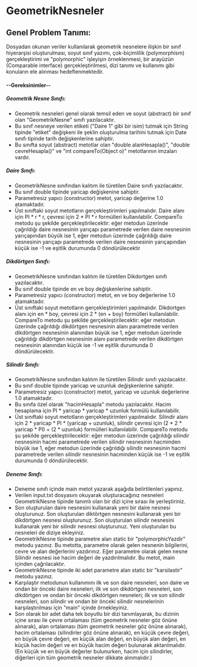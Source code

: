 # GeometrikNesneler

## Genel Problem Tanımı: 
Dosyadan okunan veriler kullanılarak geometrik nesnelere ilişkin bir sınıf hiyerarşisi oluşturulması,
soyut sınıf yazımı, çok-biçimlilik (polymorphism) gerçekleştirimi ve "polymorphic" işleyişin örneklenmesi,
bir arayüzün (Comparable interface) gerçekleştirilmesi, dizi tanımı ve kullanımı gibi konuların ele alınması hedeflenmektedir.

#### --Gereksinimler--
##### Geometrik Nesne Sınıfı:
* Geometrik nesneleri genel olarak temsil eden ve soyut (abstract) bir sınıf olan "GeometrikNesne" 
sınıfı yazılacaktır.
* Bu sınıf nesneye verilen etiketi ("Daire 1" gibi bir isim) tutmak için String tipinde "etiket" değişkeni 
ile şeklin oluşturulma tarihini tutmak için Date sınıfı tipinde tarih değişkenlerine sahiptir.
* Bu sınıfta soyut (abstract) metotlar olan "double alanHesapla()", "double cevreHesapla()" ve 
"int compareTo(Object o)" metotlarının imzaları vardır.

##### Daire Sınıfı:
* GeometrikNesne sınıfından kalıtım ile türetilen Daire sınıfı yazılacaktır.
* Bu sınıf double tipinde yaricap değişkenine sahiptir.
* Parametresiz yapıcı (constructor) metot, yaricap değerine 1.0 atamaktadır.
* Üst sınıftaki soyut metotların gerçekleştirimleri yapılmalıdır. Daire alanı için PI * r * r, çevresi için 
2 * PI * r formülleri kullanılabilir. CompareTo metodu şu şekilde gerçekleştirilecektir: eğer metodun 
üzerinde çağrıldığı daire nesnesinin yarıçapı parametrede verilen daire nesnesinin yarıçapından 
büyük ise 1, eğer metodun üzerinde çağrıldığı daire nesnesinin yarıçapı parametrede verilen daire 
nesnesinin yarıçapından küçük ise -1 ve eşitlik durumunda 0 döndürülecektir

##### Dikdörtgen Sınıfı:
* GeometrikNesne sınıfından kalıtım ile türetilen Dikdortgen sınıfı yazılacaktır.
* Bu sınıf double tipinde en ve boy değişkenlerine sahiptir. 
* Parametresiz yapıcı (constructor) metot, en ve boy değerlerine 1.0 atamaktadır.
*  Üst sınıftaki soyut metotların gerçekleştirimleri yapılmalıdır. Dikdortgen alanı için en * boy, çevresi 
için 2 * (en + boy) formülleri kullanılabilir. CompareTo metodu şu şekilde gerçekleştirilecektir: eğer 
metodun üzerinde çağrıldığı dikdörtgen nesnesinin alanı parametrede verilen dikdörtgen 
nesnesinin alanından büyük ise 1, eğer metodun üzerinde çağrıldığı dikdörtgen nesnesinin alanı 
parametrede verilen dikdörtgen nesnesinin alanından küçük ise -1 ve eşitlik durumunda 0 
döndürülecektir.

##### Silindir Sınıfı:
* GeometrikNesne sınıfından kalıtım ile türetilen Silindir sınıfı yazılacaktır.
* Bu sınıf double tipinde yaricap ve uzunluk değişkenlerine sahiptir. 
* Parametresiz yapıcı (constructor) metot, yaricap ve uzunluk değerlerine 1.0 atamaktadır.
* Bu sınıfa özel olarak "hacimHesapla" metodu yazılacaktır. Hacim hesaplama için PI * yaricap * 
yaricap * uzunluk formülü kullanılabilir.
* Üst sınıftaki soyut metotların gerçekleştirimleri yapılmalıdır. Silindir alanı için 2 * yaricap * PI * 
(yaricap + uzunluk), silindir çevresi için (2 * 2 * yaricap * PI) + (2 * uzunluk) formülleri kullanılabilir.
CompareTo metodu şu şekilde gerçekleştirilecektir: eğer metodun üzerinde çağrıldığı silindir 
nesnesinin hacmi parametrede verilen silindir nesnesinin hacminden büyük ise 1, eğer metodun 
üzerinde çağrıldığı silindir nesnesinin hacmi parametrede verilen silindir nesnesinin hacminden
küçük ise -1 ve eşitlik durumunda 0 döndürülecektir.

##### Deneme Sınıfı:
* Deneme sınıfı içinde main metot yazarak aşağıda belirtilenleri yapınız.
* Verilen input.txt dosyasını okuyarak oluşturacağınız nesneleri GeometrikNesne tipinde 
tanımlı olan bir dizi içine sırası ile yerleştiriniz.
* Son oluşturulan daire nesnesini kullanarak yeni bir daire nesnesi oluşturunuz. 
Son oluşturulan diktörtgen nesnesini kullanarak yeni bir dikdörtgen nesnesi oluşturunuz.
Son oluşturulan silindir nesnesini kullanarak yeni bir silindir nesnesi oluşturunuz. 
Yeni oluşturulan bu nesneleri de diziye ekleyiniz.
* GeometrikNesne tipinde parametre alan static bir "polymorphicYazdir" metodu yazınız. Bu metotta, 
parametre olarak gelen nesnenin bilgilerini, cevre ve alan değerlerini yazdırınız. Eğer parametre 
olarak gelen nesne Silindir nesnesi ise hacim değeri de yazdırılmalıdır. Bu metot, main içinden 
çağrılacaktır.
* GeometrikNesne tipinde iki adet parametre alan static bir "karsilastir" metodu yazınız. 
* Karşılaştır metodunun kullanımını ilk ve son daire nesneleri, son daire ve ondan bir önceki 
daire nesneleri; ilk ve son dikdörtgen nesneleri, son dikdörtgen ve ondan bir önceki 
dikdörtgen nesneleri; ilk ve son silindir nesneleri, son silindir ve ondan bir önceki silindir 
nesnelerinin karşılaştırılması için "main" içinde örnekleyiniz.
* Son olarak bir adet daha tek boyutlu bir dizi tanımlayarak, bu dizinin içine sırası ile çevre 
ortalaması (tüm geometrik nesneler göz önüne alınarak), alan ortalaması (tüm geometrik nesneler 
göz önüne alınarak), hacim ortalaması (silindirler göz önüne alınarak), en küçük çevre değeri, en 
büyük çevre değeri, en küçük alan değeri, en büyük alan değeri, en küçük hacim değeri ve en 
büyük hacim değeri bulunarak aktarılmalıdır. (En küçük ve en büyük değerler bulunurken, hacim 
için silindirler, diğerleri için tüm geometrik nesneler dikkate alınmalıdır.)


